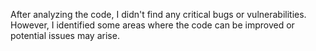 After analyzing the code, I didn't find any critical bugs or vulnerabilities. However, I identified some areas where the code can be improved or potential issues may arise.